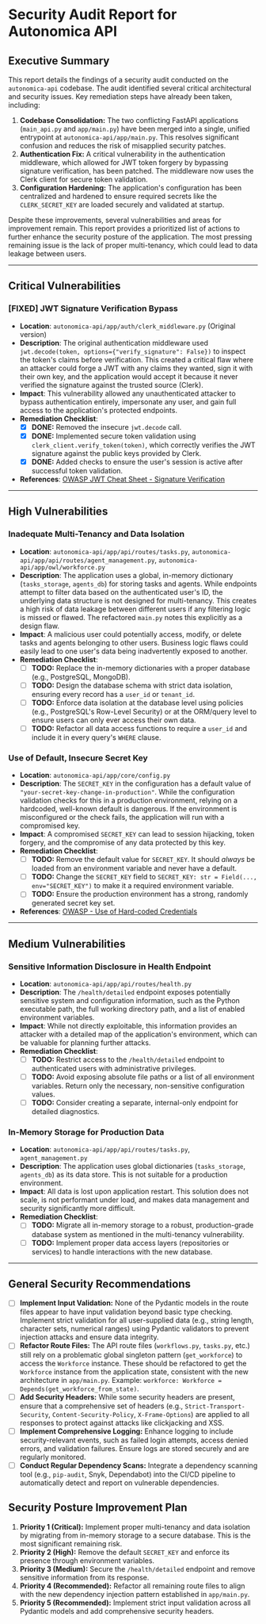 # Security Audit Report for Autonomica API

## Executive Summary

This report details the findings of a security audit conducted on the `autonomica-api` codebase. The audit identified several critical architectural and security issues. Key remediation steps have already been taken, including:

1.  **Codebase Consolidation:** The two conflicting FastAPI applications (`main_api.py` and `app/main.py`) have been merged into a single, unified entrypoint at `autonomica-api/app/main.py`. This resolves significant confusion and reduces the risk of misapplied security patches.
2.  **Authentication Fix:** A critical vulnerability in the authentication middleware, which allowed for JWT token forgery by bypassing signature verification, has been patched. The middleware now uses the Clerk client for secure token validation.
3.  **Configuration Hardening:** The application's configuration has been centralized and hardened to ensure required secrets like the `CLERK_SECRET_KEY` are loaded securely and validated at startup.

Despite these improvements, several vulnerabilities and areas for improvement remain. This report provides a prioritized list of actions to further enhance the security posture of the application. The most pressing remaining issue is the lack of proper multi-tenancy, which could lead to data leakage between users.

---

## Critical Vulnerabilities

### [FIXED] JWT Signature Verification Bypass

-   **Location**: `autonomica-api/app/auth/clerk_middleware.py` (Original version)
-   **Description**: The original authentication middleware used `jwt.decode(token, options={"verify_signature": False})` to inspect the token's claims before verification. This created a critical flaw where an attacker could forge a JWT with any claims they wanted, sign it with their own key, and the application would accept it because it never verified the signature against the trusted source (Clerk).
-   **Impact**: This vulnerability allowed any unauthenticated attacker to bypass authentication entirely, impersonate any user, and gain full access to the application's protected endpoints.
-   **Remediation Checklist**:
    -   [x] **DONE:** Removed the insecure `jwt.decode` call.
    -   [x] **DONE:** Implemented secure token validation using `clerk_client.verify_token(token)`, which correctly verifies the JWT signature against the public keys provided by Clerk.
    -   [x] **DONE:** Added checks to ensure the user's session is active after successful token validation.
-   **References**: [OWASP JWT Cheat Sheet - Signature Verification](https://cheatsheetseries.owasp.org/cheatsheets/JSON_Web_Token_Cheat_Sheet_for_Java.html#token-signature-verification)

---

## High Vulnerabilities

### Inadequate Multi-Tenancy and Data Isolation

-   **Location**: `autonomica-api/app/api/routes/tasks.py`, `autonomica-api/app/api/routes/agent_management.py`, `autonomica-api/app/owl/workforce.py`
-   **Description**: The application uses a global, in-memory dictionary (`tasks_storage`, `agents_db`) for storing tasks and agents. While endpoints attempt to filter data based on the authenticated user's ID, the underlying data structure is not designed for multi-tenancy. This creates a high risk of data leakage between different users if any filtering logic is missed or flawed. The refactored `main.py` notes this explicitly as a design flaw.
-   **Impact**: A malicious user could potentially access, modify, or delete tasks and agents belonging to other users. Business logic flaws could easily lead to one user's data being inadvertently exposed to another.
-   **Remediation Checklist**:
    -   [ ] **TODO:** Replace the in-memory dictionaries with a proper database (e.g., PostgreSQL, MongoDB).
    -   [ ] **TODO:** Design the database schema with strict data isolation, ensuring every record has a `user_id` or `tenant_id`.
    -   [ ] **TODO:** Enforce data isolation at the database level using policies (e.g., PostgreSQL's Row-Level Security) or at the ORM/query level to ensure users can only ever access their own data.
    -   [ ] **TODO:** Refactor all data access functions to require a `user_id` and include it in every query's `WHERE` clause.

### Use of Default, Insecure Secret Key

-   **Location**: `autonomica-api/app/core/config.py`
-   **Description**: The `SECRET_KEY` in the configuration has a default value of `"your-secret-key-change-in-production"`. While the configuration validation checks for this in a production environment, relying on a hardcoded, well-known default is dangerous. If the environment is misconfigured or the check fails, the application will run with a compromised key.
-   **Impact**: A compromised `SECRET_KEY` can lead to session hijacking, token forgery, and the compromise of any data protected by this key.
-   **Remediation Checklist**:
    -   [ ] **TODO:** Remove the default value for `SECRET_KEY`. It should *always* be loaded from an environment variable and never have a default.
    -   [ ] **TODO:** Change the `SECRET_KEY` field to `SECRET_KEY: str = Field(..., env="SECRET_KEY")` to make it a required environment variable.
    -   [ ] **TODO:** Ensure the production environment has a strong, randomly generated secret key set.
-   **References**: [OWASP - Use of Hard-coded Credentials](https://owasp.org/www-project-top-ten/2017/A2_2017-Broken_Authentication)

---

## Medium Vulnerabilities

### Sensitive Information Disclosure in Health Endpoint

-   **Location**: `autonomica-api/app/api/routes/health.py`
-   **Description**: The `/health/detailed` endpoint exposes potentially sensitive system and configuration information, such as the Python executable path, the full working directory path, and a list of enabled environment variables.
-   **Impact**: While not directly exploitable, this information provides an attacker with a detailed map of the application's environment, which can be valuable for planning further attacks.
-   **Remediation Checklist**:
    -   [ ] **TODO:** Restrict access to the `/health/detailed` endpoint to authenticated users with administrative privileges.
    -   [ ] **TODO:** Avoid exposing absolute file paths or a list of all environment variables. Return only the necessary, non-sensitive configuration values.
    -   [ ] **TODO:** Consider creating a separate, internal-only endpoint for detailed diagnostics.

### In-Memory Storage for Production Data

-   **Location**: `autonomica-api/app/api/routes/tasks.py`, `agent_management.py`
-   **Description**: The application uses global dictionaries (`tasks_storage`, `agents_db`) as its data store. This is not suitable for a production environment.
-   **Impact**: All data is lost upon application restart. This solution does not scale, is not performant under load, and makes data management and security significantly more difficult.
-   **Remediation Checklist**:
    -   [ ] **TODO:** Migrate all in-memory storage to a robust, production-grade database system as mentioned in the multi-tenancy vulnerability.
    -   [ ] **TODO:** Implement proper data access layers (repositories or services) to handle interactions with the new database.

---

## General Security Recommendations

-   [ ] **Implement Input Validation:** None of the Pydantic models in the route files appear to have input validation beyond basic type checking. Implement strict validation for all user-supplied data (e.g., string length, character sets, numerical ranges) using Pydantic validators to prevent injection attacks and ensure data integrity.
-   [ ] **Refactor Route Files:** The API route files (`workflows.py`, `tasks.py`, etc.) still rely on a problematic global singleton pattern (`get_workforce`) to access the `Workforce` instance. These should be refactored to get the `Workforce` instance from the application state, consistent with the new architecture in `app/main.py`. Example: `workforce: Workforce = Depends(get_workforce_from_state)`.
-   [ ] **Add Security Headers:** While some security headers are present, ensure that a comprehensive set of headers (e.g., `Strict-Transport-Security`, `Content-Security-Policy`, `X-Frame-Options`) are applied to all responses to protect against attacks like clickjacking and XSS.
-   [ ] **Implement Comprehensive Logging:** Enhance logging to include security-relevant events, such as failed login attempts, access denied errors, and validation failures. Ensure logs are stored securely and are regularly monitored.
-   [ ] **Conduct Regular Dependency Scans:** Integrate a dependency scanning tool (e.g., `pip-audit`, Snyk, Dependabot) into the CI/CD pipeline to automatically detect and report on vulnerable dependencies.

## Security Posture Improvement Plan

1.  **Priority 1 (Critical):** Implement proper multi-tenancy and data isolation by migrating from in-memory storage to a secure database. This is the most significant remaining risk.
2.  **Priority 2 (High):** Remove the default `SECRET_KEY` and enforce its presence through environment variables.
3.  **Priority 3 (Medium):** Secure the `/health/detailed` endpoint and remove sensitive information from its response.
4.  **Priority 4 (Recommended):** Refactor all remaining route files to align with the new dependency injection pattern established in `app/main.py`.
5.  **Priority 5 (Recommended):** Implement strict input validation across all Pydantic models and add comprehensive security headers.
